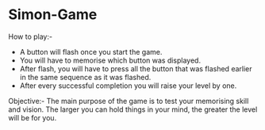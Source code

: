 # Simon-Game
How to play:-
* A button will flash once you start the game.
* You will have to memorise which button was displayed.
* After flash, you will have to press all the button that was flashed earlier in the same sequence as it was flashed.
* After every successful completion you will raise your level by one.

Objective:-
The main purpose of the game is to test your memorising skill and vision.
The larger you can hold things in your mind, the greater the level will be for you.
